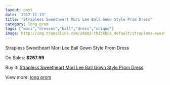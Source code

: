 ```yaml
---
layout: post
date: '2017-11-19'
title: "Strapless Sweetheart Mori Lee Ball Gown Style Prom Dress"
category: long prom
tags: ["mori","dresses","ball","dress","unique"]
image: http://img.transblink.com/24083-thickbox_default/strapless-sweetheart-mori-lee-ball-gown-style-prom-dress.jpg
---
```

Strapless Sweetheart Mori Lee Ball Gown Style Prom Dress

On Sales: **$267.99**
<a href="https://www.transblink.com/en/long-prom/7633-strapless-sweetheart-mori-lee-ball-gown-style-prom-dress.html"><amp-img layout="responsive" width="600" height="600" src="//img.transblink.com/24083-thickbox_default/strapless-sweetheart-mori-lee-ball-gown-style-prom-dress.jpg" alt="Strapless Sweetheart Mori Lee Ball Gown Style Prom Dress 0" /></a>
<a href="https://www.transblink.com/en/long-prom/7633-strapless-sweetheart-mori-lee-ball-gown-style-prom-dress.html"><amp-img layout="responsive" width="600" height="600" src="//img.transblink.com/24087-thickbox_default/strapless-sweetheart-mori-lee-ball-gown-style-prom-dress.jpg" alt="Strapless Sweetheart Mori Lee Ball Gown Style Prom Dress 1" /></a>
<a href="https://www.transblink.com/en/long-prom/7633-strapless-sweetheart-mori-lee-ball-gown-style-prom-dress.html"><amp-img layout="responsive" width="600" height="600" src="//img.transblink.com/24086-thickbox_default/strapless-sweetheart-mori-lee-ball-gown-style-prom-dress.jpg" alt="Strapless Sweetheart Mori Lee Ball Gown Style Prom Dress 2" /></a>
<a href="https://www.transblink.com/en/long-prom/7633-strapless-sweetheart-mori-lee-ball-gown-style-prom-dress.html"><amp-img layout="responsive" width="600" height="600" src="//img.transblink.com/24085-thickbox_default/strapless-sweetheart-mori-lee-ball-gown-style-prom-dress.jpg" alt="Strapless Sweetheart Mori Lee Ball Gown Style Prom Dress 3" /></a>
<a href="https://www.transblink.com/en/long-prom/7633-strapless-sweetheart-mori-lee-ball-gown-style-prom-dress.html"><amp-img layout="responsive" width="600" height="600" src="//img.transblink.com/24084-thickbox_default/strapless-sweetheart-mori-lee-ball-gown-style-prom-dress.jpg" alt="Strapless Sweetheart Mori Lee Ball Gown Style Prom Dress 4" /></a>

Buy it: [Strapless Sweetheart Mori Lee Ball Gown Style Prom Dress](https://www.transblink.com/en/long-prom/7633-strapless-sweetheart-mori-lee-ball-gown-style-prom-dress.html "Strapless Sweetheart Mori Lee Ball Gown Style Prom Dress")

View more: [long prom](https://www.transblink.com/en/58-long-prom "long prom")